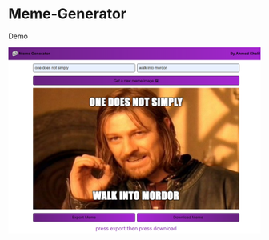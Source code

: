 # Meme-Generator
Demo

<a href='https://meme-generator75.netlify.app/'><img src='public/images/site-img.png' width=1000vw/></a>
